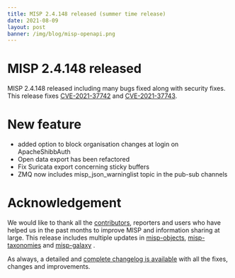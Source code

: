 ```yaml
---
title: MISP 2.4.148 released (summer time release)
date: 2021-08-09
layout: post
banner: /img/blog/misp-openapi.png
---
```


# MISP 2.4.148 released

MISP 2.4.148 released including many bugs fixed along with security fixes. This release fixes [CVE-2021-37742](https://cvepremium.circl.lu/cve/CVE-2021-37742) and [CVE-2021-37743](https://cvepremium.circl.lu/cve/CVE-2021-37743).

# New feature

- added option to block organisation changes at login on ApacheShibbAuth
- Open data export has been refactored
- Fix Suricata export concerning sticky buffers
- ZMQ now includes misp_json_warninglist topic in the pub-sub channels

# Acknowledgement

We would like to thank all the [contributors](https://www.misp-project.org/contributors), reporters and users who have helped us in the past months to improve MISP and information sharing at large. This release includes multiple updates in [misp-objects](https://www.misp-project.org/objects.html), [misp-taxonomies](https://www.misp-project.org/taxonomies.html) and [misp-galaxy](https://www.misp-project.org/galaxy.html)
.

As always, a detailed and [complete changelog is available](https://www.misp-project.org/Changelog.txt) with all the fixes, changes and improvements.

